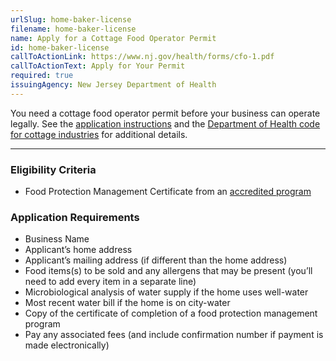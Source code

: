 ```yaml
---
urlSlug: home-baker-license
filename: home-baker-license
name: Apply for a Cottage Food Operator Permit
id: home-baker-license
callToActionLink: https://www.nj.gov/health/forms/cfo-1.pdf
callToActionText: Apply for Your Permit
required: true
issuingAgency: New Jersey Department of Health
---
```

You need a cottage food operator permit before your business can operate legally. See the [application instructions](https://www.nj.gov/health/forms/cfo-1instr.pdf) and the [Department of Health code for cottage industries](https://www.nj.gov/health/ceohs/phfpp/retailfood/cottagefood.shtml#5) for additional details.

---
 
### Eligibility Criteria
* Food Protection Management Certificate from an [accredited program](https://www.nj.gov/health/ceohs/phfpp/retailfood/cottagefood.shtml#5:~:text=FOOD%20PROTECTION%20MANAGER%20CERTIFICATION) 
 
### Application Requirements 
* Business Name
* Applicant’s home address
* Applicant’s mailing address (if different than the home address)
* Food items(s) to be sold and any allergens that may be present (you’ll need to add every item in a separate line)
* Microbiological analysis of water supply if the home uses well-water
* Most recent water bill if the home is on city-water
* Copy of the certificate of completion of a food protection management program
* Pay any associated fees (and include confirmation number if payment is made electronically)
